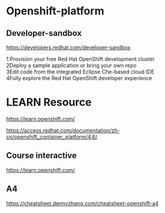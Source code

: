 # Openshift-platform    


## Developer-sandbox


https://developers.redhat.com/developer-sandbox   





1.Provision your free Red Hat OpenShift development cluster    
2Deploy a sample application or bring your own repo    
3Edit code from the integrated Eclipse Che-based cloud IDE    
4Fully explore the Red Hat OpenShift developer experience    




 #  LEARN Resource
https://learn.openshift.com/  

https://access.redhat.com/documentation/zh-cn/openshift_container_platform/4.6/    





## Course interactive 
https://learn.openshift.com/  


## A4
https://cheatsheet.dennyzhang.com/cheatsheet-openshift-a4
